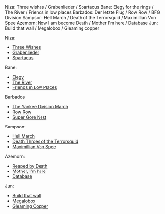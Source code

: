 Niza: Three wishes / Grabenlieder / Spartacus
Bane: Elegy for the rings / The River / Friends in low places
Barbados: Der letzte Flug / Row Row / BFG Division
Sampson: Hell March / Death of the Terrorsquid / Maximillian Von Spee
Azemorn: Now I am become Death / Mother I'm here / Database
Jun: Build that wall / Megalobox / Gleaming copper


Niza:
* [Three Wishes](https://open.spotify.com/track/4MpXaXYhkGMw4gt3ZlS7sQ?si=7be76ff5de484fad)
* [Grabenlieder](https://open.spotify.com/track/5ljzbADLpCEqkQmZwTtIEz?si=92163295b2734aaf)
* [Spartacus](https://open.spotify.com/track/1J4mYlkXat9rkbdkRwMi4f?si=70cccb6ff39d401e)

Bane:
* [Elegy](https://www.youtube.com/watch?v=uiCv9qkTsrk)
* [The River](https://open.spotify.com/track/4rhmXU8skfmVs6DoDMTkIl?si=a5323b415099448d)
* [Friends in Low Places](https://www.youtube.com/watch?v=KSIeaxqwEVI)

Barbados
* [The Yankee Division March](https://open.spotify.com/album/71iMpXfFf46g6QL23gNUil?si=BHt_swKjRQKeIs5qnf7HLA)
* [Row Row](https://open.spotify.com/track/3RbiWVIynzvw542GqAIvD2?si=33f294d4cd634560)
* [Super Gore Nest](https://www.youtube.com/watch?v=8nZyemRSN-A)

Sampson:
* [Hell March](https://open.spotify.com/track/5szUtz8iin8bKHiMF2saYa?si=3ab0a0e4e1b84485)
* [Death Throes of the Terrorsquid](https://open.spotify.com/track/4Fx0n3Y36O875SrDW9c279?si=5887763d4b4340ea)
* [Maximillian Von Spee](https://open.spotify.com/track/5sM4oquLH85L2GSsyeY0an?si=838e1bea48f84d41)

Azemorn:
* [Reaped by Death](https://open.spotify.com/track/5xoVpC0u5KtaJY3AKoTNiq?si=1b09a95a79544432)
* [Mother, I'm here](https://open.spotify.com/track/2yvrSikYS1UsZhhfmXHrar?si=58ff9e1342aa49ad)
* [Database](https://open.spotify.com/track/3QeOoGlEnOfsgghQvsLenS?si=11bc324fcd9d49b4)

Jun:
* [Build that wall](https://open.spotify.com/track/5DutiJxznQmcV5a5a1zfRW?si=3442a79c70044f3e)
* [Megalobox](https://www.youtube.com/watch?v=XRzdfN2xh24)
* [Gleaming Copper](https://open.spotify.com/track/5duNPzDB6szcwEkzBMg6uh?si=7dc3ae2db5b64110)

